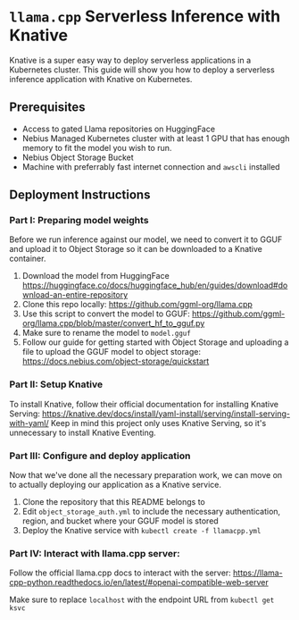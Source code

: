 # `llama.cpp` Serverless Inference with Knative
Knative is a super easy way to deploy serverless applications in a Kubernetes cluster.
This guide will show you how to deploy a serverless inference application with Knative on Kubernetes.

## Prerequisites
* Access to gated Llama repositories on HuggingFace
* Nebius Managed Kubernetes cluster with at least 1 GPU that has enough memory to fit the model you wish to run.
* Nebius Object Storage Bucket
* Machine with preferrably fast internet connection and `awscli` installed

## Deployment Instructions
### Part I: Preparing model weights
Before we run inference against our model, we need to convert it to GGUF and upload it to Object Storage so it can be downloaded to a Knative container.
1. Download the model from HuggingFace https://huggingface.co/docs/huggingface_hub/en/guides/download#download-an-entire-repository
2. Clone this repo locally: https://github.com/ggml-org/llama.cpp
3. Use this script to convert the model to GGUF: https://github.com/ggml-org/llama.cpp/blob/master/convert_hf_to_gguf.py
4. Make sure to rename the model to `model.gguf`
4. Follow our guide for getting started with Object Storage and uploading a file to upload the GGUF model to object storage: https://docs.nebius.com/object-storage/quickstart


### Part II: Setup Knative
To install Knative, follow their official documentation for installing Knative Serving: https://knative.dev/docs/install/yaml-install/serving/install-serving-with-yaml/
Keep in mind this project only uses Knative Serving, so it's unnecessary to install Knative Eventing.

### Part III: Configure and deploy application
Now that we've done all the necessary preparation work, we can move on to actually deploying our application as a Knative service.
1. Clone the repository that this README belongs to
2. Edit `object_storage_auth.yml` to include the necessary authentication, region, and bucket where your GGUF model is stored
3. Deploy the Knative service with `kubectl create -f llamacpp.yml`

### Part IV: Interact with llama.cpp server: 
Follow the official llama.cpp docs to interact with the server: https://llama-cpp-python.readthedocs.io/en/latest/#openai-compatible-web-server

Make sure to replace `localhost` with the endpoint URL from `kubectl get ksvc`